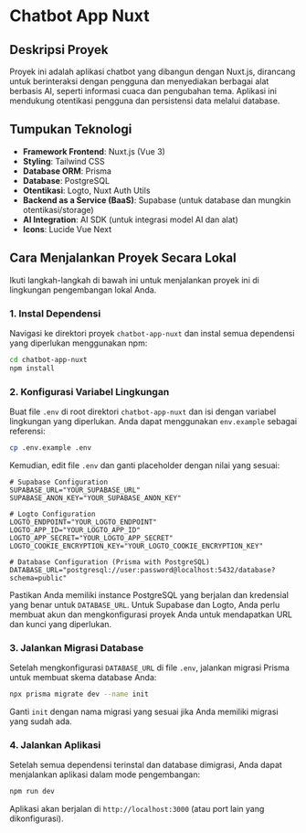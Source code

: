 # Chatbot App Nuxt

## Deskripsi Proyek
Proyek ini adalah aplikasi chatbot yang dibangun dengan Nuxt.js, dirancang untuk berinteraksi dengan pengguna dan menyediakan berbagai alat berbasis AI, seperti informasi cuaca dan pengubahan tema. Aplikasi ini mendukung otentikasi pengguna dan persistensi data melalui database.

## Tumpukan Teknologi
*   **Framework Frontend**: Nuxt.js (Vue 3)
*   **Styling**: Tailwind CSS
*   **Database ORM**: Prisma
*   **Database**: PostgreSQL
*   **Otentikasi**: Logto, Nuxt Auth Utils
*   **Backend as a Service (BaaS)**: Supabase (untuk database dan mungkin otentikasi/storage)
*   **AI Integration**: AI SDK (untuk integrasi model AI dan alat)
*   **Icons**: Lucide Vue Next

## Cara Menjalankan Proyek Secara Lokal

Ikuti langkah-langkah di bawah ini untuk menjalankan proyek ini di lingkungan pengembangan lokal Anda.

### 1. Instal Dependensi

Navigasi ke direktori proyek `chatbot-app-nuxt` dan instal semua dependensi yang diperlukan menggunakan npm:

```bash
cd chatbot-app-nuxt
npm install
```

### 2. Konfigurasi Variabel Lingkungan

Buat file `.env` di root direktori `chatbot-app-nuxt` dan isi dengan variabel lingkungan yang diperlukan. Anda dapat menggunakan `env.example` sebagai referensi:

```bash
cp .env.example .env
```

Kemudian, edit file `.env` dan ganti placeholder dengan nilai yang sesuai:

```
# Supabase Configuration
SUPABASE_URL="YOUR_SUPABASE_URL"
SUPABASE_ANON_KEY="YOUR_SUPABASE_ANON_KEY"

# Logto Configuration
LOGTO_ENDPOINT="YOUR_LOGTO_ENDPOINT"
LOGTO_APP_ID="YOUR_LOGTO_APP_ID"
LOGTO_APP_SECRET="YOUR_LOGTO_APP_SECRET"
LOGTO_COOKIE_ENCRYPTION_KEY="YOUR_LOGTO_COOKIE_ENCRYPTION_KEY"

# Database Configuration (Prisma with PostgreSQL)
DATABASE_URL="postgresql://user:password@localhost:5432/database?schema=public"
```

Pastikan Anda memiliki instance PostgreSQL yang berjalan dan kredensial yang benar untuk `DATABASE_URL`. Untuk Supabase dan Logto, Anda perlu membuat akun dan mengkonfigurasi proyek Anda untuk mendapatkan URL dan kunci yang diperlukan.

### 3. Jalankan Migrasi Database

Setelah mengkonfigurasi `DATABASE_URL` di file `.env`, jalankan migrasi Prisma untuk membuat skema database Anda:

```bash
npx prisma migrate dev --name init
```
Ganti `init` dengan nama migrasi yang sesuai jika Anda memiliki migrasi yang sudah ada.

### 4. Jalankan Aplikasi

Setelah semua dependensi terinstal dan database dimigrasi, Anda dapat menjalankan aplikasi dalam mode pengembangan:

```bash
npm run dev
```

Aplikasi akan berjalan di `http://localhost:3000` (atau port lain yang dikonfigurasi).
